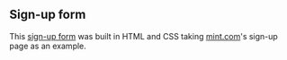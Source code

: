 ## Sign-up form
This [sign-up form](https://1ba1.github.io/html-form/) was built in HTML and CSS taking [mint.com](https://accounts.intuit.com/signup.html)'s sign-up page as an example.
